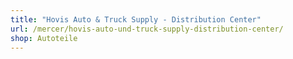 ```yaml
---
title: "Hovis Auto & Truck Supply - Distribution Center"
url: /mercer/hovis-auto-und-truck-supply-distribution-center/
shop: Autoteile
---
```

